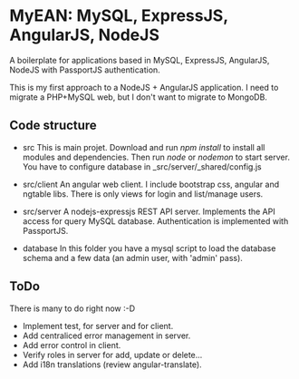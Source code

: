 MyEAN: MySQL, ExpressJS, AngularJS, NodeJS
==========================================

A boilerplate for applications based in MySQL, ExpressJS, AngularJS, NodeJS with PassportJS authentication.

This is my first approach to a NodeJS + AngularJS application. I need to migrate a PHP+MySQL web, but I don't want to migrate to MongoDB.

 
Code structure
--------------

*    src
     This is main projet. Download and run _npm install_ to install all modules and dependencies. Then run _node_ or _nodemon_ to start server. You have to configure database in _src/server/_shared/config.js

*    src/client
     An angular web client. I include bootstrap css, angular and ngtable libs. There is only views for login and list/manage users.

*    src/server
     A nodejs-expressjs REST API server. Implements the API access for query MySQL database. Authentication is implemented with PassportJS. 
		 
*    database
     In this folder you have a mysql script to load the database schema and a few data (an admin user, with 'admin' pass).
 
ToDo
----

There is many to do right now :-D

- Implement test, for server and for client.
- Add centraliced error management in server.
- Add error control in client.
- Verify roles in server for add, update or delete...
- Add i18n translations (review angular-translate).

    